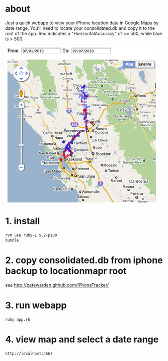# about

Just a quick webapp to view your iPhone location data in Google Maps by date range.  You'll need to locate your consolidated.db and copy it to the root of the app.  Red indicates a "HorizontalAccuracy" of <= 500, while blue is > 500.

![screenshot](https://github.com/drtoast/locationmapr/raw/master/public/images/locationmapr.png)

# 1. install

    rvm use ruby-1.9.2-p180
    bundle

# 2. copy consolidated.db from iphone backup to locationmapr root

see http://petewarden.github.com/iPhoneTracker/

# 3. run webapp

    ruby app.rb

# 4. view map and select a date range

    http://localhost:4567
